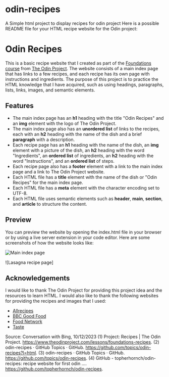 # odin-recipes
A Simple html project to display recipes for odin project
Here is a possible README file for your HTML recipe website for the Odin project:

# Odin Recipes

This is a basic recipe website that I created as part of the [Foundations course](^1^) from [The Odin Project](https://www.theodinproject.com/). The website consists of a main index page that has links to a few recipes, and each recipe has its own page with instructions and ingredients. The purpose of this project is to practice the HTML knowledge that I have acquired, such as using headings, paragraphs, lists, links, images, and semantic elements.

## Features

- The main index page has an **h1** heading with the title "Odin Recipes" and an **img** element with the logo of The Odin Project.
- The main index page also has an **unordered list** of links to the recipes, each with an **h2** heading with the name of the dish and a brief **paragraph** with a description.
- Each recipe page has an **h1** heading with the name of the dish, an **img** element with a picture of the dish, an **h2** heading with the word "Ingredients", an **ordered list** of ingredients, an **h2** heading with the word "Instructions", and an **ordered list** of steps.
- Each recipe page also has a **footer** element with a link to the main index page and a link to The Odin Project website.
- Each HTML file has a **title** element with the name of the dish or "Odin Recipes" for the main index page.
- Each HTML file has a **meta** element with the character encoding set to UTF-8.
- Each HTML file uses semantic elements such as **header**, **main**, **section**, and **article** to structure the content.

## Preview

You can preview the website by opening the index.html file in your browser or by using a live server extension in your code editor. Here are some screenshots of how the website looks like:

![Main index page](^4^)

![Lasagna recipe page]

## Acknowledgements

I would like to thank The Odin Project for providing this project idea and the resources to learn HTML. I would also like to thank the following websites for providing the recipes and images that I used:

- [Allrecipes](https://www.allrecipes.com/)
- [BBC Good Food](https://www.bbcgoodfood.com/)
- [Food Network](https://www.foodnetwork.com/)
- [Taste](https://www.taste.com.au/)

Source: Conversation with Bing, 10/12/2023
(1) Project: Recipes | The Odin Project. https://www.theodinproject.com/lessons/foundations-recipes.
(2) odin-recipes · GitHub Topics · GitHub. https://github.com/topics/odin-recipes?l=html.
(3) odin-recipes · GitHub Topics · GitHub. https://github.com/topics/odin-recipes.
(4) GitHub - topherhornch/odin-recipes: recipe website for first odin .... https://github.com/topherhornch/odin-recipes.
